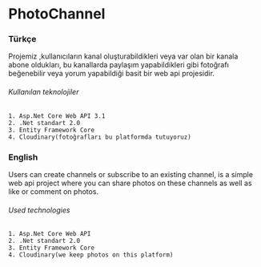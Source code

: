# PhotoChannel
### Türkçe
Projemiz ,kullanıcıların kanal oluşturabildikleri veya var olan bir kanala abone oldukları,
bu kanallarda paylaşım yapabildikleri gibi fotoğrafı beğenebilir veya yorum yapabildiği basit bir web api projesidir.

###### Kullanılan teknolojiler
    1. Asp.Net Core Web API 3.1
    2. .Net standart 2.0
    3. Entity Framework Core
    4. Cloudinary(fotoğrafları bu platformda tutuyoruz)
   
### English
Users can create channels or subscribe to an existing channel,
is a simple web api project where you can share photos on these channels as well as like or comment on photos.

###### Used technologies
    1. Asp.Net Core Web API
    2. .Net standart 2.0
    3. Entity Framework Core
    4. Cloudinary(we keep photos on this platform)
